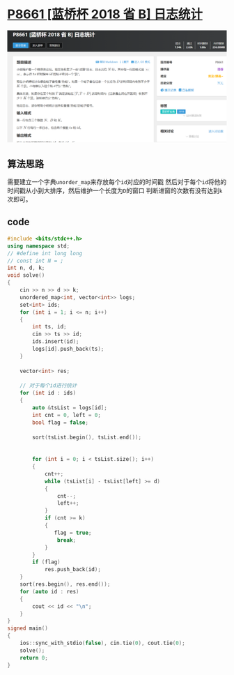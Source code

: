 # [P8661 [蓝桥杯 2018 省 B] 日志统计](https://www.luogu.com.cn/problem/P8661)

![alt text](pic/image.png)

## 算法思路
需要建立一个字典`unorder_map`来存放每个`id`对应的时间戳
然后对于每个`id`将他的时间戳从小到大排序，然后维护一个长度为`D`的窗口
判断进窗的次数有没有达到`k`次即可。

## code
```cpp
#include <bits/stdc++.h>
using namespace std;
// #define int long long
// const int N = ;
int n, d, k;
void solve()
{
    cin >> n >> d >> k;
    unordered_map<int, vector<int>> logs;
    set<int> ids;
    for (int i = 1; i <= n; i++)
    {
        int ts, id;
        cin >> ts >> id;
        ids.insert(id);
        logs[id].push_back(ts);
    }

    vector<int> res;

    // 对于每个id进行统计
    for (int id : ids)
    {
        auto &tsList = logs[id];
        int cnt = 0, left = 0;
        bool flag = false;

        sort(tsList.begin(), tsList.end());
        
        
        for (int i = 0; i < tsList.size(); i++)
        {
            cnt++;
            while (tsList[i] - tsList[left] >= d)
            {
                cnt--;
                left++;
            }
            if (cnt >= k)
            {
               flag = true;
                break;
            }
        }
        if (flag)
            res.push_back(id);
    }
    sort(res.begin(), res.end());
    for (auto id : res)
    {
        cout << id << "\n";
    }
}
signed main()
{
    ios::sync_with_stdio(false), cin.tie(0), cout.tie(0);
    solve();
    return 0;
}

```